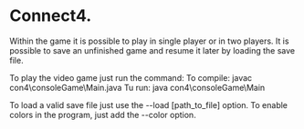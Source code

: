 # Connect4.

Within the game it is possible to play in single player or in two players. 
It is possible to save an unfinished game and resume it later by loading the save file.

To play the video game just run the command: 
  To compile: javac con4\consoleGame\Main.java 
  Tu run: java con4\consoleGame\Main 
  
To load a valid save file just use the --load [path_to_file] option.
To enable colors in the program, just add the --color option.
